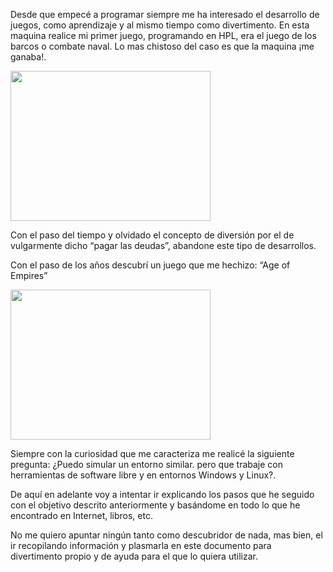 Desde que empecé a programar siempre me ha interesado el desarrollo de juegos, como aprendizaje y al mismo tiempo como divertimento.
En esta maquina realice mi primer juego, programando en HPL, era el juego de los barcos o combate naval. Lo mas chistoso del caso es que la maquina ¡me ganaba!.

<img src='http://gamemvc.googlecode.com/svn/wiki/images/Motivacion/HP21C.png' width='320' height='240' />


Con el paso del tiempo y olvidado el concepto de diversión por el de vulgarmente dicho “pagar las deudas”, abandone este tipo de desarrollos.

Con el paso de los años descubrí un juego que me hechizo: “Age of Empires”

<img src='http://gamemvc.googlecode.com/svn/wiki/images/Motivacion/AGE.png' width='320' height='240' />

Siempre con la curiosidad que me caracteriza me realicé la siguiente pregunta: ¿Puedo simular un entorno similar. pero que trabaje con herramientas de software libre y en entornos Windows y Linux?.

De aquí en adelante voy a intentar ir explicando los pasos que he seguido con el objetivo descrito anteriormente y basándome en todo lo que he encontrado en Internet, libros, etc.

No me quiero apuntar ningún tanto como descubridor de nada, mas bien, el ir recopilando información y plasmarla en este documento para divertimento propio y de ayuda para el que lo quiera utilizar.
